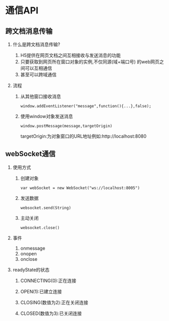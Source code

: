 # 通信API

## 跨文档消息传输

1. 什么是跨文档消息传输?

   1. H5提供在网页文档之间互相接收与发送消息的功能
   2. 只要获取到网页所在窗口对象的实例,不仅同源(域+端口号) 的web网页之间可以互相通信
   3. 甚至可以跨域通信

2. 流程

   1. 从其他窗口接收消息

      `window.addEventListener("message",function(){...},false);`

   2. 使用window对象发送消息

      `window.postMessage(message,targetOrigin)`

      targetOrigin:为对象窗口的URL地址例如:http://localhost:8080

      

## webSocket通信

1. 使用方式

   1. 创建对象

      `var webSocket = new WebSocket("ws://localhost:8005")`

   2. 发送数据

      `websocket.send(String)`

   3. 主动关闭

      `websocket.close()`

2. 事件

   1. onmessage
   2. onopen
   3. onclose

3. readyState的状态

   1. CONNECTING(0):正在连接

   2. OPEN(1):已建立连接

   3. CLOSING(数值为2):正在关闭连接

   4. CLOSED(数值为3):已关闭连接

      



